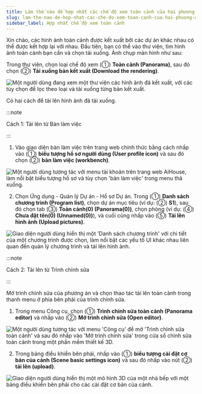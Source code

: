 ```yaml
---
title: Làm thế nào để hợp nhất các chế độ xem toàn cảnh của hai phương án
slug: lam-the-nao-de-hop-nhat-cac-che-do-xem-toan-canh-cua-hai-phuong-an
sidebar_label: Hợp nhất chế độ xem toàn cảnh
---
```


Xin chào, các hình ảnh toàn cảnh được kết xuất bởi các dự án khác nhau có thể được kết hợp lại với nhau. Đầu tiên, bạn có thể vào thư viện, tìm hình ảnh toàn cảnh bạn cần và chọn tải xuống. Ảnh chụp màn hình như sau:

Trong thư viện, chọn loại chế độ xem (①) **Toàn cảnh (Panorama)**, sau đó chọn (②) **Tải xuống bản kết xuất (Download the rendering)**.

![Một người dùng đang xem một thư viện các hình ảnh đã kết xuất, với các tùy chọn để lọc theo loại và tải xuống từng bản kết xuất.](https://storage.googleapis.com/jegavn_kb/images/4371e7f4-75ed-42c7-9f98-60ad3023e216.png)

Có hai cách để tải lên hình ảnh đã tải xuống.

:::note

Cách 1: Tải lên từ Bàn làm việc

:::

1. Vào giao diện bàn làm việc trên trang web chính thức bằng cách nhấp vào (①) **biểu tượng hồ sơ người dùng (User profile icon)** và sau đó chọn (②) **bàn làm việc (workbench)**.

![Một người dùng tương tác với menu tài khoản trên trang web AiHouse, làm nổi bật biểu tượng hồ sơ và tùy chọn 'bàn làm việc' trong menu thả xuống.](https://storage.googleapis.com/jegavn_kb/images/d7085ece-dc52-456f-81b8-d73d96a83399.png)

2. Chọn Ứng dụng - Quản lý Dự án - Hồ sơ Dự án. Trong (①) **Danh sách chương trình (Program list)**, chọn dự án mục tiêu (ví dụ: (②) **S1**), sau đó chọn tab (③) **Toàn cảnh(0) (Panorama(0))**, chọn phòng (ví dụ: (④) **Chưa đặt tên(0) (Unnamed(0))**), và cuối cùng nhấp vào (⑤) **Tải lên hình ảnh (Upload pictures)**.

![Giao diện người dùng hiển thị một 'Danh sách chương trình' với chi tiết của một chương trình được chọn, làm nổi bật các yếu tố UI khác nhau liên quan đến quản lý chương trình và tải lên hình ảnh.](https://storage.googleapis.com/jegavn_kb/images/e037a459-49df-4e63-a77e-9a5cf19fe521.png)

:::note

Cách 2: Tải lên từ Trình chỉnh sửa

:::

Mở trình chỉnh sửa của phương án và chọn thao tác tải lên toàn cảnh trong thanh menu ở phía bên phải của trình chỉnh sửa.

1. Trong menu Công cụ, chọn (①) **Trình chỉnh sửa toàn cảnh (Panorama editor)** và nhấp vào (②) **Mở trình chỉnh sửa (Open editor)**.

![Một người dùng tương tác với menu 'Công cụ' để mở 'Trình chỉnh sửa toàn cảnh' và sau đó nhấp vào 'Mở trình chỉnh sửa' trong cửa sổ chỉnh sửa toàn cảnh trong một phần mềm thiết kế 3D.](https://storage.googleapis.com/jegavn_kb/images/d618c542-5986-42b9-8b80-224c16052b54.png)

2. Trong bảng điều khiển bên phải, nhấp vào (①) **biểu tượng cài đặt cơ bản của cảnh (Scene basic settings icon)** và sau đó nhấp vào nút (②) **tải lên (upload)**.

![Giao diện người dùng hiển thị một mô hình 3D của một nhà bếp với một bảng điều khiển bên phải cho các cài đặt cơ bản của cảnh.](https://storage.googleapis.com/jegavn_kb/images/76819ed5-d92b-467e-9e4a-7dd649ef2ec4.png)